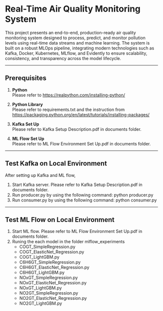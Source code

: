 # Real-Time Air Quality Monitoring System

This project presents an end-to-end, production-ready air quality monitoring system designed to process, predict, and monitor pollution levels using real-time data streams and machine learning. The system is built on a robust MLOps pipeline, integrating modern technologies such as Kafka, Docker, Kubernetes, MLflow, and Evidently to ensure scalability, consistency, and transparency across the model lifecycle.

---

## Prerequisites
1. **Python**  
    Please refer to https://realpython.com/installing-python/

2. **Python Library**  
    Please refer to requirements.txt and the instruction from https://packaging.python.org/en/latest/tutorials/installing-packages/

3. **Kafka Set Up**  
    Please refer to Kafka Setup Description.pdf in documents folder.

4. **ML Flow Set Up**  
    Please refer to ML Flow Environment Set Up.pdf in documents folder.

---

## Test Kafka on Local Environment
After setting up Kafka and ML flow,
1. Start Kafka server. Please refer to Kafka Setup Description.pdf in documents folder.
2. Run producer.py by using the following command: python producer.py
3. Run consumer.py by using the following command: python consumer.py

---

## Test ML Flow on Local Environment
1. Start ML flow. Please refer to ML Flow Environment Set Up.pdf in documents folder.
2. Runing the each model in the folder mlflow_experiments
    - COGT_SimpleRegression.py
    - COGT_ElasticNet_Regression.py
    - COGT_LightGBM.py
    - C6H6GT_SimpleRegression.py
    - C6H6GT_ElasticNet_Regression.py
    - C6H6GT_LightGBM.py
    - NOxGT_SimpleRegression.py
    - NOxGT_ElasticNet_Regression.py
    - NOxGT_LightGBM.py
    - NO2GT_SimpleRegression.py
    - NO2GT_ElasticNet_Regression.py
    - NO2GT_LightGBM.py